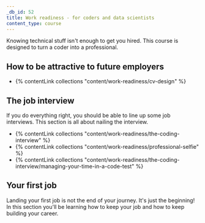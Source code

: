 ```yaml
---
_db_id: 52
title: Work readiness - for coders and data scientists
content_type: course
---
```


Knowing technical stuff isn't enough to get you hired. This course is designed to turn a coder into a professional.

## How to be attractive to future employers

- {% contentLink collections "content/work-readiness/cv-design" %}

## The job interview

If you do everything right, you should be able to line up some job interviews. This section is all about nailing the interview.

- {% contentLink collections "content/work-readiness/the-coding-interview" %}
- {% contentLink collections "content/work-readiness/professional-selfie" %}
- {% contentLink collections "content/work-readiness/the-coding-interview/managing-your-time-in-a-code-test" %}

## Your first job

Landing your first job is not the end of your journey. It's just the beginning! In this section you'll be learning how to keep your job and how to keep building your career.
